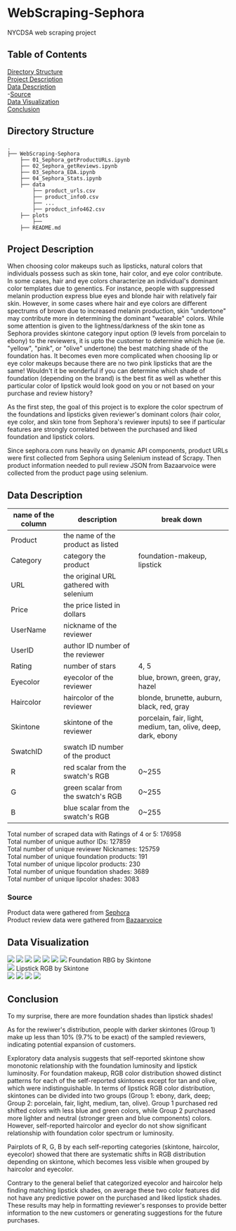 # WebScraping-Sephora
NYCDSA web scraping project


## Table of Contents
[Directory Structure](#Directory-Structure)<br>
[Project Description](#Project-Description)<br>
[Data Description](#Data-Description)<br>
-[Source](#Source)<br>
[Data Visualization](#Data-Visualization)<br>
[Conclusion](#Conclusion)<br>


## Directory Structure
```
.
├── WebScraping-Sephora
    ├── 01_Sephora_getProductURLs.ipynb
    ├── 02_Sephora_getReviews.ipynb
    ├── 03_Sephora_EDA.ipynb
    ├── 04_Sephora_Stats.ipynb
    ├── data
        ├── product_urls.csv
        ├── product_info0.csv
        ├── ...
        ├── product_info462.csv
    ├── plots
        ├── 
    ├── README.md
```


## Project Description
When choosing color makeups such as lipsticks, natural colors that individuals possess such as skin tone, hair color, and eye color contribute. In some cases, hair and eye colors characterize an individual's dominant color templates due to genentics. For instance, people with suppressed melanin production express blue eyes and blonde hair with relatively fair skin. However, in some cases where hair and eye colors are different spectrums of brown due to increased melanin production, skin "undertone" may contribute more in determining the dominant "wearable" colors. While some attention is given to the lightness/darkness of the skin tone as Sephora provides skintone category input option (9 levels from porcelain to ebony) to the reviewers, it is upto the customer to determine which hue (ie. "yellow", "pink", or "olive" undertone) the best matching shade of the foundation has. It becomes even more complicated when choosing lip or eye color makeups because there are no two pink lipsticks that are the same! Wouldn't it be wonderful if you can determine which shade of foundation (depending on the brand) is the best fit as well as whether this particular color of lipstick would look good on you or not based on your purchase and review history?

As the first step, the goal of this project is to explore the color spectrum of the foundations and lipsticks given reviewer's dominant colors (hair color, eye color, and skin tone from Sephora's reviewer inputs) to see if particular features are strongly correlated between the purchased and liked foundation and lipstick colors.

Since sephora.com runs heavily on dynamic API components, product URLs were first collected from Sephora using Selenium instead of Scrapy. Then product information needed to pull review JSON from Bazaarvoice were collected from the product page using selenium. 


## Data Description
name of the column|description|break down|
|---|---|---|
|Product|the name of the product as listed||
|Category|category the product|foundation-makeup, lipstick||
|URL|the original URL gathered with selenium||
|Price|the price listed in dollars||
|UserName|nickname of the reviewer||
|UserID|author ID number of the reviewer||
|Rating|number of stars|4, 5||
|Eyecolor|eyecolor of the reviewer|blue, brown, green, gray, hazel||
|Haircolor|haircolor of the reviewer|blonde, brunette, auburn, black, red, gray||
|Skintone|skintone of the reviewer|porcelain, fair, light, medium, tan, olive, deep, dark, ebony||
|SwatchID|swatch ID number of the product||
|R|red scalar from the swatch's RGB|0~255||
|G|green scalar from the swatch's RGB|0~255||
|B|blue scalar from the swatch's RGB|0~255||

Total number of scraped data with Ratings of 4 or 5: 176958<br>
Total number of unique author IDs: 127859<br>
Total number of unique reviewer Nicknames: 125759<br>
Total number of unique foundation products: 191<br>
Total number of unique lipcolor products: 230<br>
Total number of unique foundation shades: 3689<br>
Total number of unique lipcolor shades: 3083<br>


### Source
Product data were gathered from [Sephora](https://www.sephora.com/)<br>
Product review data were gathered from [Bazaarvoice](https://api.bazaarvoice.com)<br>


## Data Visualization
<img src="./figures/Pie_all_skintone.png">
<img src="./figures/Scatter3d_all_foundation.png">
<img src="./figures/Scatter3d_all_lipstick.png">
<img src="./figures/Pie_foundation_skintone.png">
<img src="./figures/Pie_lipstick_skintone.png">
<img src="./figures/Box_foundation_skintone.png">
<img src="./figures/Box_lipstick_skintone.png">
Foundation RBG by Skintone<br>
<img src="./figures/Pair_skintone_foundation.png">
Lipstick RGB by Skintone<br>
<img src="./figures/Pair_skintone_lipstick.png">
<img src="./figures/LM_R_skintone.png">
<img src="./figures/LM_G_skintone.png">
<img src="./figures/LM_B_skintone.png">


## Conclusion
To my surprise, there are more foundation shades than lipstick shades!

As for the rewiwer's distribution, people with darker skintones (Group 1) make up less than 10% (9.7% to be exact) of the sampled reviewers, indicating potential expansion of customers. 

Exploratory data analysis suggests that self-reported skintone show monotonic relationship with the foundation luminosity and lipstick luminosity. For foundation makeup, RGB color distribution showed distinct patterns for each of the self-reported skintones except for tan and olive, which were indistinguishable. In terms of lipstick RGB color distribution, skintones can be divided into two groups (Group 1: ebony, dark, deep; Group 2: porcelain, fair, light, medium, tan, olive). Group 1 purchased red shifted colors with less blue and green colors, while Group 2 purchased more lighter and neutral (stronger green and blue components) colors.
However, self-reported haircolor and eyeclor do not show significant relationship with foundation color spectrum or luminosity.

Pairplots of R, G, B by each self-reporting categories (skintone, haircolor, eyecolor) showed that there are systematic shifts in RGB distribution depending on skintone, which becomes less visible when grouped by haircolor and eyecolor.

Contrary to the general belief that categorized eyecolor and haircolor help finding matching lipstick shades, on average these two color features did not have any predictive power on the purchased and liked lipstick shades. These results may help in formatting reviewer's responses to provide better information to the new customers or generating suggestions for the future purchases. 
